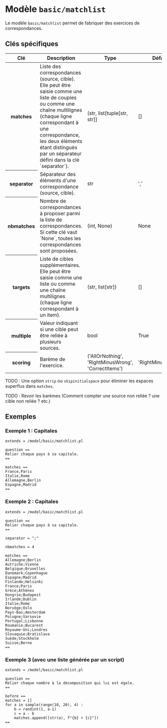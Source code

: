 # Modèle `basic/matchlist`

Le modèle `basic/matchlist` permet de fabriquer des exercices de correspondances.

## Clés spécifiques

<table class="table">
<thead>
<tr>
<th scope="col">Clé</th>
<th scope="col">Description</th>
<th scope="col">Type</th>
<th scope="col">Défaut</th>
</tr>
</thead>
<tbody>

<tr>
<th scope="row"> matches </th>
<td> Liste des correspondances (source, cible). Elle peut être saisie comme une liste de couples ou comme une chaîne multilignes (chaque ligne correspondant à une correspondance, les deux éléments étant distingués par un séparateur défini dans la clé `separator`). </td>
<td> (str, list[tuple[str, str]] </td>
<td> [] </td>
</tr>

<tr>
<th scope="row"> separator </th>
<td> Séparateur des éléments d&#39;une correspondance (source, cible). </td>
<td> str </td>
<td> &#39;,&#39; </td>
</tr>

<tr>
<th scope="row"> nbmatches </th>
<td> Nombre de correspondances à proposer parmi la liste de correspondances. Si cette clé vaut `None`, toutes les correspondances sont proposées. </td>
<td> (int, None) </td>
<td> None </td>
</tr>

<tr>
<th scope="row"> targets </th>
<td> Liste de cibles supplémentaires. Elle peut être saisie comme une liste ou comme une chaîne multilignes (chaque ligne correspondant à un item). </td>
<td> (str, list[str]) </td>
<td> [] </td>
</tr>

<tr>
<th scope="row"> multiple </th>
<td> Valeur indiquant si une cible peut être reliée à plusieurs sources. </td>
<td> bool </td>
<td> True </td>
</tr>

<tr>
<th scope="row"> scoring </th>
<td> Barème de l&#39;exercice. </td>
<td> (&#39;AllOrNothing&#39;, &#39;RightMinusWrong&#39;, &#39;CorrectItems&#39;) </td>
<td> &#39;RightMinusWrong&#39; </td>
</tr>

</tbody>
</table>
           
TODO : Une option `strip` ou `skipinitialspace` pour éliminer les espaces superflus dans `matches`.

TODO : Revoir les barèmes (Comment compter une source non reliée ? une cible non reliée ? etc.)

## Exemples

### Exemple 1 : Capitales

~~~
extends = /model/basic/matchlist.pl

question ==
Relier chaque pays à sa capitale.
==

matches ==
France,Paris
Italie,Rome
Allemagne,Berlin
Espagne,Madrid
==
~~~

### Exemple 2 : Capitales

```
extends = /model/basic/matchlist.pl

question ==
Relier chaque pays à sa capitale.
==

separator = ";"

nbmatches = 4

matches ==
Allemagne;Berlin
Autriche;Vienne
Belgique;Bruxelles
Danemark;Copenhague
Espagne;Madrid
Finlande;Helsinki
France;Paris
Grèce;Athènes
Hongrie;Budapest
Irlande;Dublin
Italie;Rome
Norvège;Oslo
Pays-Bas;Amsterdam
Pologne;Varsovie
Portugal;Lisbonne
Roumanie;Bucarest
Royaume-Uni;Londres
Slovaquie;Bratislava
Suède;Stockholm
Suisse;Berne
==
```

### Exemple 3 (avec une liste générée par un script)

```
extends = /model/basic/matchlist.pl

question ==
Relier chaque nombre à la décomposition qui lui est égale.
==

before ==
matches = []
for a in sample(range(10, 20), 4) :
    b = randint(1, a-1)
    c = a - b
    matches.append([str(a), f"{b} + {c}"])
==
```
